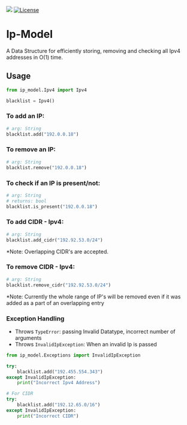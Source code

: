 [![](https://img.shields.io/badge/pypi-v1.1.0-blue.svg)](https://pypi.org/project/ip-model/)
[![License](https://img.shields.io/badge/Licence-Apache--2.0-orange)](https://github.com/rakesht2499/Ip-Model/blob/master/LICENSE/)

# Ip-Model

A Data Structure for efficiently storing, removing and checking all Ipv4 addresses in O(1) time.

## Usage

```python
from ip_model.Ipv4 import Ipv4

blacklist = Ipv4()
```

### To add an IP:

```python
# arg: String
blacklist.add("192.0.0.18")
```

### To remove an IP:

```python
# arg: String
blacklist.remove("192.0.0.18")
```

### To check if an IP is present/not:

```python
# arg: String
# returns: bool
blacklist.is_present("192.0.0.18")
```

### To add CIDR - Ipv4:

```python
# arg: String
blacklist.add_cidr("192.92.53.0/24")
```
*Note: Overlapping CIDR's are accepted. 

### To remove CIDR - Ipv4:

```python
# arg: String
blacklist.remove_cidr("192.92.53.0/24")
```
*Note: Currently the whole range of IP's will be removed even if it was added as a part of an overlapping entry

### Exception Handling

- Throws `TypeError`: passing Invalid Datatype, incorrect number of arguments
- Throws `InvalidIpException`: When an invalid Ip is passed

```python
from ip_model.Exceptions import InvalidIpException

try:
    blacklist.add("192.455.554.343")
except InvalidIpException:
    print("Incorrect Ipv4 Address")

# For CIDR
try:
    blacklist.add("192.12.65.0/16")
except InvalidIpException:
    print("Incorrect CIDR")
```
